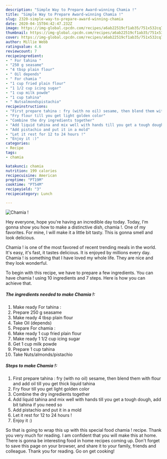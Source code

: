 ```yaml
---
description: "Simple Way to Prepare Award-winning Chamia !"
title: "Simple Way to Prepare Award-winning Chamia !"
slug: 2320-simple-way-to-prepare-award-winning-chamia
date: 2020-04-15T04:42:47.232Z
image: https://img-global.cpcdn.com/recipes/a6ab22519cf1ab35/751x532cq70/chamia-recipe-main-photo.jpg
thumbnail: https://img-global.cpcdn.com/recipes/a6ab22519cf1ab35/751x532cq70/chamia-recipe-main-photo.jpg
cover: https://img-global.cpcdn.com/recipes/a6ab22519cf1ab35/751x532cq70/chamia-recipe-main-photo.jpg
author: Millie Webb
ratingvalue: 4.6
reviewcount: 7
recipeingredient:
- " For tahina "
- "250 g seasame"
- "4 tbsp plain flour"
- " Oil depends"
- " For chamia "
- "1 cup fried plain flour"
- "1 1/2 cup icing sugar"
- "1 cup milk powde"
- "1 cup tahina"
- " Nutsalmondspistachio"
recipeinstructions:
- "First prepare tahina : fry (with no oil) sesame, then blend them with flour and add oil till you get thick liquid tahina"
- "Fry flour till you get light golden color"
- "Combine the dry ingredients together"
- "Add liquid tahina and mix well with hands till you get a tough dough, add bit tahina if you need so"
- "Add pistachio and put it in a mold"
- "Let it rest for 12 to 24 hours !"
- "Enjoy it :)"
categories:
- Recipe
tags:
- chamia

katakunci: chamia 
nutrition: 199 calories
recipecuisine: American
preptime: "PT19M"
cooktime: "PT54M"
recipeyield: "3"
recipecategory: Lunch

---
```



![Chamia !](https://img-global.cpcdn.com/recipes/a6ab22519cf1ab35/751x532cq70/chamia-recipe-main-photo.jpg)

Hey everyone, hope you're having an incredible day today. Today, I'm gonna show you how to make a distinctive dish, chamia !. One of my favorites. For mine, I will make it a little bit tasty. This is gonna smell and look delicious.

Chamia ! is one of the most favored of recent trending meals in the world. It's easy, it's fast, it tastes delicious. It is enjoyed by millions every day. Chamia ! is something that I have loved my whole life. They are nice and they look wonderful.




To begin with this recipe, we have to prepare a few ingredients. You can have chamia ! using 10 ingredients and 7 steps. Here is how you can achieve that.

<!--inarticleads1-->

##### The ingredients needed to make Chamia !:

1. Make ready  For tahina :
1. Prepare 250 g seasame
1. Make ready 4 tbsp plain flour
1. Take  Oil (depends)
1. Prepare  For chamia :
1. Make ready 1 cup fried plain flour
1. Make ready 1 1/2 cup icing sugar
1. Get 1 cup milk powde
1. Prepare 1 cup tahina
1. Take  Nuts/almonds/pistachio




<!--inarticleads2-->

##### Steps to make Chamia !:

1. First prepare tahina : fry (with no oil) sesame, then blend them with flour and add oil till you get thick liquid tahina
1. Fry flour till you get light golden color
1. Combine the dry ingredients together
1. Add liquid tahina and mix well with hands till you get a tough dough, add bit tahina if you need so
1. Add pistachio and put it in a mold
1. Let it rest for 12 to 24 hours !
1. Enjoy it :)




So that is going to wrap this up with this special food chamia ! recipe. Thank you very much for reading. I am confident that you will make this at home. There is gonna be interesting food in home recipes coming up. Don't forget to save this page on your browser, and share it to your family, friends and colleague. Thank you for reading. Go on get cooking!
